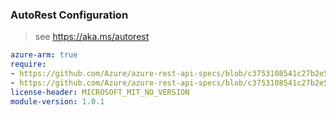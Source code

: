 ### AutoRest Configuration

> see https://aka.ms/autorest

``` yaml
azure-arm: true
require:
- https://github.com/Azure/azure-rest-api-specs/blob/c3753108541c27b2e5197651702837ec283d37ca/specification/nginx/resource-manager/readme.md
- https://github.com/Azure/azure-rest-api-specs/blob/c3753108541c27b2e5197651702837ec283d37ca/specification/nginx/resource-manager/readme.go.md
license-header: MICROSOFT_MIT_NO_VERSION
module-version: 1.0.1

```